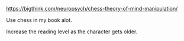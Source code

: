 https://bigthink.com/neuropsych/chess-theory-of-mind-manipulation/

Use chess in my book alot.

Increase the reading level as the character gets older.
